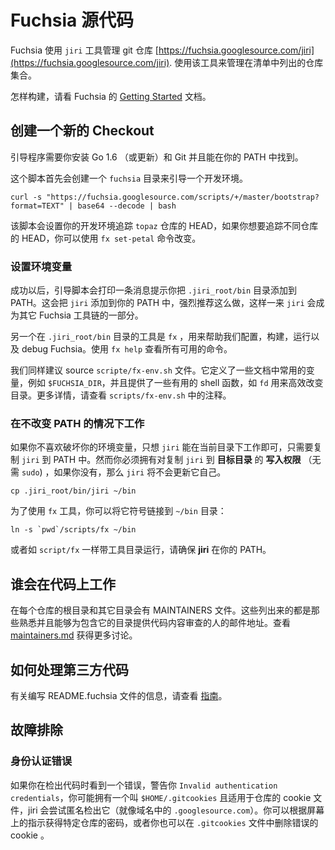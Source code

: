 Fuchsia 源代码
==============

Fuchsia 使用 `jiri` 工具管理 git 仓库
[https://fuchsia.googlesource.com/jiri](https://fuchsia.googlesource.com/jiri).
使用该工具来管理在清单中列出的仓库集合。

怎样构建，请看 Fuchsia 的 [Getting Started](/getting_started.md) 文档。

## 创建一个新的 Checkout

引导程序需要你安装 Go 1.6 （或更新）和 Git 并且能在你的 PATH 中找到。

这个脚本首先会创建一个 `fuchsia` 目录来引导一个开发环境。

```
curl -s "https://fuchsia.googlesource.com/scripts/+/master/bootstrap?format=TEXT" | base64 --decode | bash
```

该脚本会设置你的开发环境追踪 `topaz` 仓库的 HEAD，如果你想要追踪不同仓库的 HEAD，你可以使用 `fx set-petal` 命令改变。


### 设置环境变量
成功以后，引导脚本会打印一条消息提示你把 `.jiri_root/bin` 目录添加到 PATH。这会把 `jiri` 添加到你的 PATH 中，强烈推荐这么做，这样一来 `jiri` 会成为其它 Fuchsia 工具链的一部分。

另一个在 `.jiri_root/bin` 目录的工具是 `fx` ，用来帮助我们配置，构建，运行以及 debug Fuchsia。使用 `fx help` 查看所有可用的命令。

我们同样建议 source `scripte/fx-env.sh` 文件。它定义了一些文档中常用的变量，例如 `$FUCHSIA_DIR`，并且提供了一些有用的 shell 函数，如 `fd` 用来高效改变目录。更多详情，请查看 `scripts/fx-env.sh` 中的注释。

### 在不改变 PATH 的情况下工作

如果你不喜欢破坏你的环境变量，只想 `jiri` 能在当前目录下工作即可，只需要复制 `jiri` 到 PATH 中。然而你必须拥有对复制 `jiri` 到 **目标目录** 的  **写入权限** （无需 `sudo`) ，如果你没有，那么 `jiri` 将不会更新它自己。

```
cp .jiri_root/bin/jiri ~/bin
```

为了使用 `fx` 工具，你可以将它符号链接到 `~/bin` 目录：
```
ln -s `pwd`/scripts/fx ~/bin
```

或者如 `script/fx` 一样带工具目录运行，请确保 **jiri** 在你的 PATH。

## 谁会在代码上工作

在每个仓库的根目录和其它目录会有 MAINTAINERS 文件。这些列出来的都是那些熟悉并且能够为包含它的目录提供代码内容审查的人的邮件地址。查看 [maintainers.md](maintainers.md) 获得更多讨论。

## 如何处理第三方代码
有关编写 README.fuchsia 文件的信息，请查看 [指南](README.fuchsia.md)。

## 故障排除

### 身份认证错误
如果你在检出代码时看到一个错误，警告你 `Invalid authentication credentials`，你可能拥有一个叫 `$HOME/.gitcookies` 且适用于仓库的 cookie 文件，jiri 会尝试匿名检出它（就像域名中的 `.googlesource.com`）。你可以根据屏幕上的指示获得特定仓库的密码，或者你也可以在 `.gitcookies` 文件中删除错误的 cookie 。
